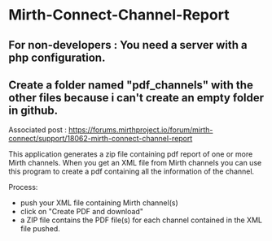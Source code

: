 # Mirth-Connect-Channel-Report
## For non-developers : You need a server with a php configuration.
## Create a folder named "pdf_channels" with the other files because i can't create an empty folder in github.

Associated post : https://forums.mirthproject.io/forum/mirth-connect/support/18062-mirth-connect-channel-report

This application generates a zip file containing pdf report of one or more Mirth channels.
When you get an XML file from Mirth channels you can use this program to create a pdf containing all the information of the channel.

Process: 
- push your XML file containing Mirth channel(s) 
- click on "Create PDF and download" 
- a ZIP file contains the PDF file(s) for each channel contained in the XML file pushed.
